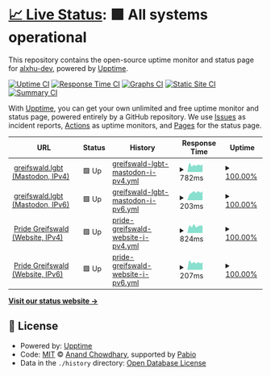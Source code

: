 # [📈 Live Status](https://status.greifswald.de): <!--live status--> **🟩 All systems operational**

This repository contains the open-source uptime monitor and status page for [alxhu-dev](alxhu.de), powered by [Upptime](https://github.com/upptime/upptime).

[![Uptime CI](https://github.com/alxhu-dev/status.greifswald.lgbt/workflows/Uptime%20CI/badge.svg)](https://github.com/alxhu-dev/status.greifswald.lgbt/actions?query=workflow%3A%22Uptime+CI%22)
[![Response Time CI](https://github.com/alxhu-dev/status.greifswald.lgbt/workflows/Response%20Time%20CI/badge.svg)](https://github.com/alxhu-dev/status.greifswald.lgbt/actions?query=workflow%3A%22Response+Time+CI%22)
[![Graphs CI](https://github.com/alxhu-dev/status.greifswald.lgbt/workflows/Graphs%20CI/badge.svg)](https://github.com/alxhu-dev/status.greifswald.lgbt/actions?query=workflow%3A%22Graphs+CI%22)
[![Static Site CI](https://github.com/alxhu-dev/status.greifswald.lgbt/workflows/Static%20Site%20CI/badge.svg)](https://github.com/alxhu-dev/status.greifswald.lgbt/actions?query=workflow%3A%22Static+Site+CI%22)
[![Summary CI](https://github.com/alxhu-dev/status.greifswald.lgbt/workflows/Summary%20CI/badge.svg)](https://github.com/alxhu-dev/status.greifswald.lgbt/actions?query=workflow%3A%22Summary+CI%22)

With [Upptime](https://upptime.js.org), you can get your own unlimited and free uptime monitor and status page, powered entirely by a GitHub repository. We use [Issues](https://github.com/alxhu-dev/status.greifswald.lgbt/issues) as incident reports, [Actions](https://github.com/alxhu-dev/status.greifswald.lgbt/actions) as uptime monitors, and [Pages](https://status.greifswald.de) for the status page.

<!--start: status pages-->
<!-- This summary is generated by Upptime (https://github.com/upptime/upptime) -->
<!-- Do not edit this manually, your changes will be overwritten -->
<!-- prettier-ignore -->
| URL | Status | History | Response Time | Uptime |
| --- | ------ | ------- | ------------- | ------ |
| <img alt="" src="https://icons.duckduckgo.com/ip3/greifswald.lgbt.ico" height="13"> [greifswald.lgbt (Mastodon, IPv4)](https://greifswald.lgbt) | 🟩 Up | [greifswald-lgbt-mastodon-i-pv4.yml](https://github.com/alxhu-dev/status.greifswald.lgbt/commits/HEAD/history/greifswald-lgbt-mastodon-i-pv4.yml) | <details><summary><img alt="Response time graph" src="./graphs/greifswald-lgbt-mastodon-i-pv4/response-time-week.png" height="20"> 782ms</summary><br><a href="https://status.greifswald.lgbt/history/greifswald-lgbt-mastodon-i-pv4"><img alt="Response time 802" src="https://img.shields.io/endpoint?url=https%3A%2F%2Fraw.githubusercontent.com%2Falxhu-dev%2Fstatus.greifswald.lgbt%2FHEAD%2Fapi%2Fgreifswald-lgbt-mastodon-i-pv4%2Fresponse-time.json"></a><br><a href="https://status.greifswald.lgbt/history/greifswald-lgbt-mastodon-i-pv4"><img alt="24-hour response time 806" src="https://img.shields.io/endpoint?url=https%3A%2F%2Fraw.githubusercontent.com%2Falxhu-dev%2Fstatus.greifswald.lgbt%2FHEAD%2Fapi%2Fgreifswald-lgbt-mastodon-i-pv4%2Fresponse-time-day.json"></a><br><a href="https://status.greifswald.lgbt/history/greifswald-lgbt-mastodon-i-pv4"><img alt="7-day response time 782" src="https://img.shields.io/endpoint?url=https%3A%2F%2Fraw.githubusercontent.com%2Falxhu-dev%2Fstatus.greifswald.lgbt%2FHEAD%2Fapi%2Fgreifswald-lgbt-mastodon-i-pv4%2Fresponse-time-week.json"></a><br><a href="https://status.greifswald.lgbt/history/greifswald-lgbt-mastodon-i-pv4"><img alt="30-day response time 802" src="https://img.shields.io/endpoint?url=https%3A%2F%2Fraw.githubusercontent.com%2Falxhu-dev%2Fstatus.greifswald.lgbt%2FHEAD%2Fapi%2Fgreifswald-lgbt-mastodon-i-pv4%2Fresponse-time-month.json"></a><br><a href="https://status.greifswald.lgbt/history/greifswald-lgbt-mastodon-i-pv4"><img alt="1-year response time 802" src="https://img.shields.io/endpoint?url=https%3A%2F%2Fraw.githubusercontent.com%2Falxhu-dev%2Fstatus.greifswald.lgbt%2FHEAD%2Fapi%2Fgreifswald-lgbt-mastodon-i-pv4%2Fresponse-time-year.json"></a></details> | <details><summary><a href="https://status.greifswald.lgbt/history/greifswald-lgbt-mastodon-i-pv4">100.00%</a></summary><a href="https://status.greifswald.lgbt/history/greifswald-lgbt-mastodon-i-pv4"><img alt="All-time uptime 100.00%" src="https://img.shields.io/endpoint?url=https%3A%2F%2Fraw.githubusercontent.com%2Falxhu-dev%2Fstatus.greifswald.lgbt%2FHEAD%2Fapi%2Fgreifswald-lgbt-mastodon-i-pv4%2Fuptime.json"></a><br><a href="https://status.greifswald.lgbt/history/greifswald-lgbt-mastodon-i-pv4"><img alt="24-hour uptime 100.00%" src="https://img.shields.io/endpoint?url=https%3A%2F%2Fraw.githubusercontent.com%2Falxhu-dev%2Fstatus.greifswald.lgbt%2FHEAD%2Fapi%2Fgreifswald-lgbt-mastodon-i-pv4%2Fuptime-day.json"></a><br><a href="https://status.greifswald.lgbt/history/greifswald-lgbt-mastodon-i-pv4"><img alt="7-day uptime 100.00%" src="https://img.shields.io/endpoint?url=https%3A%2F%2Fraw.githubusercontent.com%2Falxhu-dev%2Fstatus.greifswald.lgbt%2FHEAD%2Fapi%2Fgreifswald-lgbt-mastodon-i-pv4%2Fuptime-week.json"></a><br><a href="https://status.greifswald.lgbt/history/greifswald-lgbt-mastodon-i-pv4"><img alt="30-day uptime 100.00%" src="https://img.shields.io/endpoint?url=https%3A%2F%2Fraw.githubusercontent.com%2Falxhu-dev%2Fstatus.greifswald.lgbt%2FHEAD%2Fapi%2Fgreifswald-lgbt-mastodon-i-pv4%2Fuptime-month.json"></a><br><a href="https://status.greifswald.lgbt/history/greifswald-lgbt-mastodon-i-pv4"><img alt="1-year uptime 100.00%" src="https://img.shields.io/endpoint?url=https%3A%2F%2Fraw.githubusercontent.com%2Falxhu-dev%2Fstatus.greifswald.lgbt%2FHEAD%2Fapi%2Fgreifswald-lgbt-mastodon-i-pv4%2Fuptime-year.json"></a></details>
| <img alt="" src="https://icons.duckduckgo.com/ip3/greifswald.lgbt.ico" height="13"> [greifswald.lgbt (Mastodon, IPv6)](https://greifswald.lgbt) | 🟩 Up | [greifswald-lgbt-mastodon-i-pv6.yml](https://github.com/alxhu-dev/status.greifswald.lgbt/commits/HEAD/history/greifswald-lgbt-mastodon-i-pv6.yml) | <details><summary><img alt="Response time graph" src="./graphs/greifswald-lgbt-mastodon-i-pv6/response-time-week.png" height="20"> 203ms</summary><br><a href="https://status.greifswald.lgbt/history/greifswald-lgbt-mastodon-i-pv6"><img alt="Response time 192" src="https://img.shields.io/endpoint?url=https%3A%2F%2Fraw.githubusercontent.com%2Falxhu-dev%2Fstatus.greifswald.lgbt%2FHEAD%2Fapi%2Fgreifswald-lgbt-mastodon-i-pv6%2Fresponse-time.json"></a><br><a href="https://status.greifswald.lgbt/history/greifswald-lgbt-mastodon-i-pv6"><img alt="24-hour response time 218" src="https://img.shields.io/endpoint?url=https%3A%2F%2Fraw.githubusercontent.com%2Falxhu-dev%2Fstatus.greifswald.lgbt%2FHEAD%2Fapi%2Fgreifswald-lgbt-mastodon-i-pv6%2Fresponse-time-day.json"></a><br><a href="https://status.greifswald.lgbt/history/greifswald-lgbt-mastodon-i-pv6"><img alt="7-day response time 203" src="https://img.shields.io/endpoint?url=https%3A%2F%2Fraw.githubusercontent.com%2Falxhu-dev%2Fstatus.greifswald.lgbt%2FHEAD%2Fapi%2Fgreifswald-lgbt-mastodon-i-pv6%2Fresponse-time-week.json"></a><br><a href="https://status.greifswald.lgbt/history/greifswald-lgbt-mastodon-i-pv6"><img alt="30-day response time 192" src="https://img.shields.io/endpoint?url=https%3A%2F%2Fraw.githubusercontent.com%2Falxhu-dev%2Fstatus.greifswald.lgbt%2FHEAD%2Fapi%2Fgreifswald-lgbt-mastodon-i-pv6%2Fresponse-time-month.json"></a><br><a href="https://status.greifswald.lgbt/history/greifswald-lgbt-mastodon-i-pv6"><img alt="1-year response time 192" src="https://img.shields.io/endpoint?url=https%3A%2F%2Fraw.githubusercontent.com%2Falxhu-dev%2Fstatus.greifswald.lgbt%2FHEAD%2Fapi%2Fgreifswald-lgbt-mastodon-i-pv6%2Fresponse-time-year.json"></a></details> | <details><summary><a href="https://status.greifswald.lgbt/history/greifswald-lgbt-mastodon-i-pv6">100.00%</a></summary><a href="https://status.greifswald.lgbt/history/greifswald-lgbt-mastodon-i-pv6"><img alt="All-time uptime 100.00%" src="https://img.shields.io/endpoint?url=https%3A%2F%2Fraw.githubusercontent.com%2Falxhu-dev%2Fstatus.greifswald.lgbt%2FHEAD%2Fapi%2Fgreifswald-lgbt-mastodon-i-pv6%2Fuptime.json"></a><br><a href="https://status.greifswald.lgbt/history/greifswald-lgbt-mastodon-i-pv6"><img alt="24-hour uptime 100.00%" src="https://img.shields.io/endpoint?url=https%3A%2F%2Fraw.githubusercontent.com%2Falxhu-dev%2Fstatus.greifswald.lgbt%2FHEAD%2Fapi%2Fgreifswald-lgbt-mastodon-i-pv6%2Fuptime-day.json"></a><br><a href="https://status.greifswald.lgbt/history/greifswald-lgbt-mastodon-i-pv6"><img alt="7-day uptime 100.00%" src="https://img.shields.io/endpoint?url=https%3A%2F%2Fraw.githubusercontent.com%2Falxhu-dev%2Fstatus.greifswald.lgbt%2FHEAD%2Fapi%2Fgreifswald-lgbt-mastodon-i-pv6%2Fuptime-week.json"></a><br><a href="https://status.greifswald.lgbt/history/greifswald-lgbt-mastodon-i-pv6"><img alt="30-day uptime 100.00%" src="https://img.shields.io/endpoint?url=https%3A%2F%2Fraw.githubusercontent.com%2Falxhu-dev%2Fstatus.greifswald.lgbt%2FHEAD%2Fapi%2Fgreifswald-lgbt-mastodon-i-pv6%2Fuptime-month.json"></a><br><a href="https://status.greifswald.lgbt/history/greifswald-lgbt-mastodon-i-pv6"><img alt="1-year uptime 100.00%" src="https://img.shields.io/endpoint?url=https%3A%2F%2Fraw.githubusercontent.com%2Falxhu-dev%2Fstatus.greifswald.lgbt%2FHEAD%2Fapi%2Fgreifswald-lgbt-mastodon-i-pv6%2Fuptime-year.json"></a></details>
| <img alt="" src="https://icons.duckduckgo.com/ip3/pride-greifswald.de.ico" height="13"> [Pride Greifswald (Website, IPv4)](https://pride-greifswald.de) | 🟩 Up | [pride-greifswald-website-i-pv4.yml](https://github.com/alxhu-dev/status.greifswald.lgbt/commits/HEAD/history/pride-greifswald-website-i-pv4.yml) | <details><summary><img alt="Response time graph" src="./graphs/pride-greifswald-website-i-pv4/response-time-week.png" height="20"> 824ms</summary><br><a href="https://status.greifswald.lgbt/history/pride-greifswald-website-i-pv4"><img alt="Response time 927" src="https://img.shields.io/endpoint?url=https%3A%2F%2Fraw.githubusercontent.com%2Falxhu-dev%2Fstatus.greifswald.lgbt%2FHEAD%2Fapi%2Fpride-greifswald-website-i-pv4%2Fresponse-time.json"></a><br><a href="https://status.greifswald.lgbt/history/pride-greifswald-website-i-pv4"><img alt="24-hour response time 889" src="https://img.shields.io/endpoint?url=https%3A%2F%2Fraw.githubusercontent.com%2Falxhu-dev%2Fstatus.greifswald.lgbt%2FHEAD%2Fapi%2Fpride-greifswald-website-i-pv4%2Fresponse-time-day.json"></a><br><a href="https://status.greifswald.lgbt/history/pride-greifswald-website-i-pv4"><img alt="7-day response time 824" src="https://img.shields.io/endpoint?url=https%3A%2F%2Fraw.githubusercontent.com%2Falxhu-dev%2Fstatus.greifswald.lgbt%2FHEAD%2Fapi%2Fpride-greifswald-website-i-pv4%2Fresponse-time-week.json"></a><br><a href="https://status.greifswald.lgbt/history/pride-greifswald-website-i-pv4"><img alt="30-day response time 939" src="https://img.shields.io/endpoint?url=https%3A%2F%2Fraw.githubusercontent.com%2Falxhu-dev%2Fstatus.greifswald.lgbt%2FHEAD%2Fapi%2Fpride-greifswald-website-i-pv4%2Fresponse-time-month.json"></a><br><a href="https://status.greifswald.lgbt/history/pride-greifswald-website-i-pv4"><img alt="1-year response time 927" src="https://img.shields.io/endpoint?url=https%3A%2F%2Fraw.githubusercontent.com%2Falxhu-dev%2Fstatus.greifswald.lgbt%2FHEAD%2Fapi%2Fpride-greifswald-website-i-pv4%2Fresponse-time-year.json"></a></details> | <details><summary><a href="https://status.greifswald.lgbt/history/pride-greifswald-website-i-pv4">100.00%</a></summary><a href="https://status.greifswald.lgbt/history/pride-greifswald-website-i-pv4"><img alt="All-time uptime 100.00%" src="https://img.shields.io/endpoint?url=https%3A%2F%2Fraw.githubusercontent.com%2Falxhu-dev%2Fstatus.greifswald.lgbt%2FHEAD%2Fapi%2Fpride-greifswald-website-i-pv4%2Fuptime.json"></a><br><a href="https://status.greifswald.lgbt/history/pride-greifswald-website-i-pv4"><img alt="24-hour uptime 100.00%" src="https://img.shields.io/endpoint?url=https%3A%2F%2Fraw.githubusercontent.com%2Falxhu-dev%2Fstatus.greifswald.lgbt%2FHEAD%2Fapi%2Fpride-greifswald-website-i-pv4%2Fuptime-day.json"></a><br><a href="https://status.greifswald.lgbt/history/pride-greifswald-website-i-pv4"><img alt="7-day uptime 100.00%" src="https://img.shields.io/endpoint?url=https%3A%2F%2Fraw.githubusercontent.com%2Falxhu-dev%2Fstatus.greifswald.lgbt%2FHEAD%2Fapi%2Fpride-greifswald-website-i-pv4%2Fuptime-week.json"></a><br><a href="https://status.greifswald.lgbt/history/pride-greifswald-website-i-pv4"><img alt="30-day uptime 100.00%" src="https://img.shields.io/endpoint?url=https%3A%2F%2Fraw.githubusercontent.com%2Falxhu-dev%2Fstatus.greifswald.lgbt%2FHEAD%2Fapi%2Fpride-greifswald-website-i-pv4%2Fuptime-month.json"></a><br><a href="https://status.greifswald.lgbt/history/pride-greifswald-website-i-pv4"><img alt="1-year uptime 100.00%" src="https://img.shields.io/endpoint?url=https%3A%2F%2Fraw.githubusercontent.com%2Falxhu-dev%2Fstatus.greifswald.lgbt%2FHEAD%2Fapi%2Fpride-greifswald-website-i-pv4%2Fuptime-year.json"></a></details>
| <img alt="" src="https://icons.duckduckgo.com/ip3/pride-greifswald.de.ico" height="13"> [Pride Greifswald (Website, IPv6)](https://pride-greifswald.de) | 🟩 Up | [pride-greifswald-website-i-pv6.yml](https://github.com/alxhu-dev/status.greifswald.lgbt/commits/HEAD/history/pride-greifswald-website-i-pv6.yml) | <details><summary><img alt="Response time graph" src="./graphs/pride-greifswald-website-i-pv6/response-time-week.png" height="20"> 207ms</summary><br><a href="https://status.greifswald.lgbt/history/pride-greifswald-website-i-pv6"><img alt="Response time 258" src="https://img.shields.io/endpoint?url=https%3A%2F%2Fraw.githubusercontent.com%2Falxhu-dev%2Fstatus.greifswald.lgbt%2FHEAD%2Fapi%2Fpride-greifswald-website-i-pv6%2Fresponse-time.json"></a><br><a href="https://status.greifswald.lgbt/history/pride-greifswald-website-i-pv6"><img alt="24-hour response time 222" src="https://img.shields.io/endpoint?url=https%3A%2F%2Fraw.githubusercontent.com%2Falxhu-dev%2Fstatus.greifswald.lgbt%2FHEAD%2Fapi%2Fpride-greifswald-website-i-pv6%2Fresponse-time-day.json"></a><br><a href="https://status.greifswald.lgbt/history/pride-greifswald-website-i-pv6"><img alt="7-day response time 207" src="https://img.shields.io/endpoint?url=https%3A%2F%2Fraw.githubusercontent.com%2Falxhu-dev%2Fstatus.greifswald.lgbt%2FHEAD%2Fapi%2Fpride-greifswald-website-i-pv6%2Fresponse-time-week.json"></a><br><a href="https://status.greifswald.lgbt/history/pride-greifswald-website-i-pv6"><img alt="30-day response time 251" src="https://img.shields.io/endpoint?url=https%3A%2F%2Fraw.githubusercontent.com%2Falxhu-dev%2Fstatus.greifswald.lgbt%2FHEAD%2Fapi%2Fpride-greifswald-website-i-pv6%2Fresponse-time-month.json"></a><br><a href="https://status.greifswald.lgbt/history/pride-greifswald-website-i-pv6"><img alt="1-year response time 258" src="https://img.shields.io/endpoint?url=https%3A%2F%2Fraw.githubusercontent.com%2Falxhu-dev%2Fstatus.greifswald.lgbt%2FHEAD%2Fapi%2Fpride-greifswald-website-i-pv6%2Fresponse-time-year.json"></a></details> | <details><summary><a href="https://status.greifswald.lgbt/history/pride-greifswald-website-i-pv6">100.00%</a></summary><a href="https://status.greifswald.lgbt/history/pride-greifswald-website-i-pv6"><img alt="All-time uptime 100.00%" src="https://img.shields.io/endpoint?url=https%3A%2F%2Fraw.githubusercontent.com%2Falxhu-dev%2Fstatus.greifswald.lgbt%2FHEAD%2Fapi%2Fpride-greifswald-website-i-pv6%2Fuptime.json"></a><br><a href="https://status.greifswald.lgbt/history/pride-greifswald-website-i-pv6"><img alt="24-hour uptime 100.00%" src="https://img.shields.io/endpoint?url=https%3A%2F%2Fraw.githubusercontent.com%2Falxhu-dev%2Fstatus.greifswald.lgbt%2FHEAD%2Fapi%2Fpride-greifswald-website-i-pv6%2Fuptime-day.json"></a><br><a href="https://status.greifswald.lgbt/history/pride-greifswald-website-i-pv6"><img alt="7-day uptime 100.00%" src="https://img.shields.io/endpoint?url=https%3A%2F%2Fraw.githubusercontent.com%2Falxhu-dev%2Fstatus.greifswald.lgbt%2FHEAD%2Fapi%2Fpride-greifswald-website-i-pv6%2Fuptime-week.json"></a><br><a href="https://status.greifswald.lgbt/history/pride-greifswald-website-i-pv6"><img alt="30-day uptime 100.00%" src="https://img.shields.io/endpoint?url=https%3A%2F%2Fraw.githubusercontent.com%2Falxhu-dev%2Fstatus.greifswald.lgbt%2FHEAD%2Fapi%2Fpride-greifswald-website-i-pv6%2Fuptime-month.json"></a><br><a href="https://status.greifswald.lgbt/history/pride-greifswald-website-i-pv6"><img alt="1-year uptime 100.00%" src="https://img.shields.io/endpoint?url=https%3A%2F%2Fraw.githubusercontent.com%2Falxhu-dev%2Fstatus.greifswald.lgbt%2FHEAD%2Fapi%2Fpride-greifswald-website-i-pv6%2Fuptime-year.json"></a></details>

<!--end: status pages-->

[**Visit our status website →**](https://status.greifswald.de)

## 📄 License

- Powered by: [Upptime](https://github.com/upptime/upptime)
- Code: [MIT](./LICENSE) © [Anand Chowdhary](https://anandchowdhary.com), supported by [Pabio](https://pabio.com)
- Data in the `./history` directory: [Open Database License](https://opendatacommons.org/licenses/odbl/1-0/)
